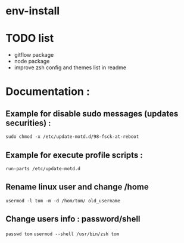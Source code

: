 # env-install

# TODO list
 - gitflow package
 - node package
 - improve zsh config and themes list in readme

# Documentation :
## Example for disable sudo messages (updates securities) :
 `sudo chmod -x /etc/update-motd.d/98-fsck-at-reboot`
 
## Example for execute profile scripts :
 `run-parts /etc/update-motd.d`


## Rename linux user and change /home
`usermod -l tom -m -d /hom/tom/ old_username`

## Change users info : password/shell
`passwd tom`
`usermod --shell /usr/bin/zsh tom`

